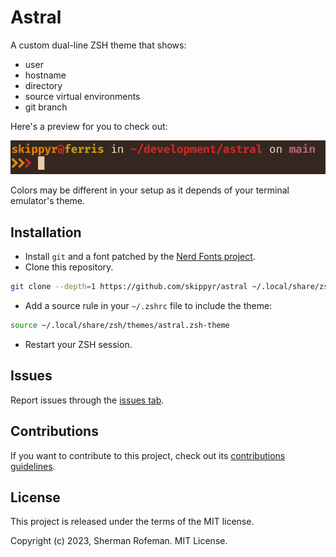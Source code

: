 # Astral

A custom dual-line ZSH theme that shows:
* user
* hostname
* directory
* source virtual environments
* git branch

Here's a preview for you to check out:

![](./images/preview.png)

Colors may be different in your setup as it depends of your terminal emulator's theme.

## Installation

* Install `git` and a font patched by the [Nerd Fonts project](https://github.com/ryanoasis/nerd-fonts).
* Clone this repository.

```bash
git clone --depth=1 https://github.com/skippyr/astral ~/.local/share/zsh/themes
```

* Add a source rule in your `~/.zshrc` file to include the theme:

```bash
source ~/.local/share/zsh/themes/astral.zsh-theme
```

* Restart your ZSH session.

## Issues

Report issues through the [issues tab](https://github.com/skippyr/astral/issues).

## Contributions

If you want to contribute to this project, check out its [contributions guidelines](https://skippyr.github.io/materials/pages/contributions_guidelines.html).

## License

This project is released under the terms of the MIT license.

Copyright (c) 2023, Sherman Rofeman. MIT License.

